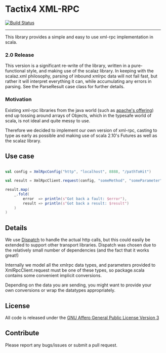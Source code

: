
# Tactix4 XML-RPC
[![Build Status](https://travis-ci.org/Tactix4/t4xmlrpc.svg?branch=master)](https://travis-ci.org/Tactix4/t4xmlrpc)

***

This library provides a simple and easy to use xml-rpc implementation in scala.

### 2.0 Release ###

This version is a significant re-write of the library, written in a pure-functional style, and making
use of the scalaz library. In keeping with the scalaz.xml philosophy, parsing of inbound xmlrpc data will
not fail fast, but rather it will interpret everything it can, while accumulating any errors in parsing.
See the ParseResult case class for further details.

### Motivation

Existing xml-rpc libraries from the java world (such as [apache's offering](http://ws.apache.org/xmlrpc/))
end up tossing around arrays of Objects, which in the typesafe world of scala, is
not ideal and quite messy to use.

Therefore we decided to implement our own version of xml-rpc, casting to type as
early as possible and making use of scala 2.10's Futures as well as the scalaz library.

## Use case

```scala

val config = XmlRpcConfig("http", "localhost", 8888, "/pathToHit")

val result = XmlRpcClient.request(config, "someMethod", "someParameter")

result.map(
    _.fold(
        error  => println(s"Got back a fault: $error"),
        result => println(s"Got back a result: $result")
    )
)

```

## Details

We use [Dispatch](https://github.com/dispatch/reboot) to handle the actual http calls, but this
could easily be extended to support other transport libraries. Dispatch was chosen due to the
relatively small number of dependencies (and the fact that it works great!)

Internally we model all the xmlrpc data types, and parameters provided to XmlRpcClient.request
must be one of these types, so package.scala contains some convenient implicit conversions.

Depending on the data you are sending, you might want to provide your own
conversions or wrap the datatypes appropriately.

## License

All code is released under the [GNU Affero General Public License Version 3](http://www.gnu.org/licenses/agpl-3.0.html)

## Contribute

Please report any bugs/issues or submit a pull request.
